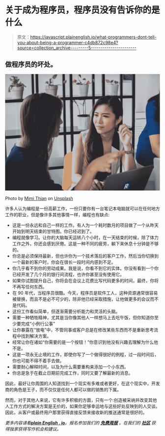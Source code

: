 # 关于成为程序员，程序员没有告诉你的是什么

> 原文：<https://javascript.plainenglish.io/what-programmers-dont-tell-you-about-being-a-programmer-c4db872c98e4?source=collection_archive---------5----------------------->

## 做程序员的坏处。

![](img/de2152d41c3f5c6b0f29981b8f06708d.png)

Photo by [Mimi Thian](https://unsplash.com/@mimithian?utm_source=medium&utm_medium=referral) on [Unsplash](https://unsplash.com?utm_source=medium&utm_medium=referral)

许多人认为编程是一份高薪工作，一份只要你有一台笔记本电脑就可以在任何地方工作的职业，但是像许多其他事情一样，编程也有缺点:

*   这是一份永远和自己一样的工作。有人为一个耗时数月的项目做了一个从昨天开始到明天结束的甘特图。你已经迟到了。
*   编程就像学习。让你的大脑每天运转八个小时，在一天结束的时候，除了体力工作之外，你还会感到厌倦。这是一种不同的疲劳，躺下来休息十分钟是不够的。
*   你总是必须保持最新，但也许你为一个技术落后的客户工作，然后当你切换到一个最新的客户时，你会在很长一段时间内感到不足。
*   你几乎看不到你的劳动成果。我是说，你看不到它的实体。你没有看到一个你已经开发了几个月的银行间流程，也许你甚至没有使用它。
*   如果你试图提升自己，你将会在会议上花费比写代码更多的时间，最终，你将不再写任何东西。
*   在 90 年代，当程序员很酷。今天，程序员是软件工人，这种资源通常很容易被替换，而且不是必不可少的，除非他已经采取措施，让他做更多的会议而不是代码。
*   这份工作看似简单，但逐渐需要分析能力和灵活的头脑。
*   需要一种牺牲精神，尤其是当你像其他人一样想马上去吃午饭，但你知道你至少要完成“小例行公事”
*   让你暴露在“放电”中，不管同事或客户总是在修改某些东西而不是重新思考流程中找到解决方案。
*   经常让你在诸如“你需要的是一个按钮！”你意识到他没有兴趣去理解为什么他不是。
*   这是一项永无止境的工作，即使你写了一个做得很好的例程，过一段时间后，你也可能不得不着手去做。
*   需要耐心解释时间，以及为什么需要重构来添加一个小东西。
*   你总是急于在截止日期前完成工作，同时又要了解最新的消息。

因此，最好让你周围的人知道找到一个现实有多难或者更好，在这个现实中，开发商的角色是王子，而不仅仅是任何人都可以做的销售的下属。

然而，对于其他人来说，它有许多积极的方面，只有一个:创造被采纳并改变其他人工作方式的解决方案是无价的，如果你足够幸运地与这些好处反映到的人交谈。因此，从客户或最终用户那里获得直接反馈来接收新的推送通常是很好的。

*更多内容请看*[***plain English . io***](http://plainenglish.io/)*。报名参加我们的* [***免费周报***](http://newsletter.plainenglish.io/) *。在我们的* [***社区***](https://discord.gg/GtDtUAvyhW) *获得独家获得写作机会和建议。*